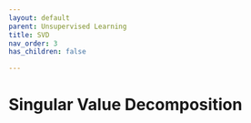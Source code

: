 ```yaml
---
layout: default
parent: Unsupervised Learning
title: SVD
nav_order: 3
has_children: false

---
```

# Singular Value Decomposition